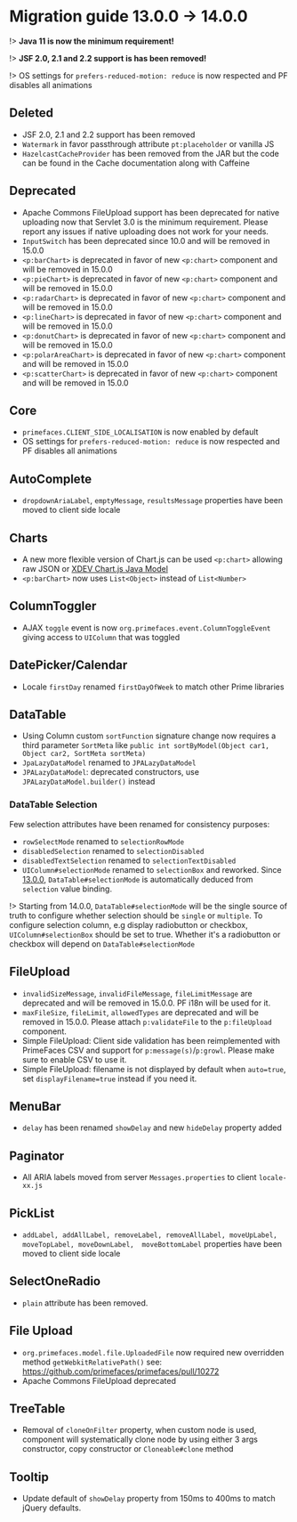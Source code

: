 # Migration guide 13.0.0 -> 14.0.0

!> **Java 11 is now the minimum requirement!**

!> **JSF 2.0, 2.1 and 2.2 support is has been removed!**

!> OS settings for `prefers-reduced-motion: reduce` is now respected and PF disables all animations

## Deleted

  * JSF 2.0, 2.1 and 2.2 support has been removed
  * `Watermark` in favor passthrough attribute `pt:placeholder` or vanilla JS
  * `HazelcastCacheProvider` has been removed from the JAR but the code can be found in the Cache documentation along with Caffeine
  
## Deprecated

  * Apache Commons FileUpload support has been deprecated for native uploading now that Servlet 3.0 is the minimum requirement. Please report any issues if native uploading does not work for your needs.
  * `InputSwitch` has been deprecated since 10.0 and will be removed in 15.0.0
  * `<p:barChart>` is deprecated in favor of new `<p:chart>` component and will be removed in 15.0.0
  * `<p:pieChart>` is deprecated in favor of new `<p:chart>` component and will be removed in 15.0.0
  * `<p:radarChart>` is deprecated in favor of new `<p:chart>` component and will be removed in 15.0.0
  * `<p:lineChart>` is deprecated in favor of new `<p:chart>` component and will be removed in 15.0.0
  * `<p:donutChart>` is deprecated in favor of new `<p:chart>` component and will be removed in 15.0.0
  * `<p:polarAreaChart>` is deprecated in favor of new `<p:chart>` component and will be removed in 15.0.0
  * `<p:scatterChart>` is deprecated in favor of new `<p:chart>` component and will be removed in 15.0.0
  
## Core

  * `primefaces.CLIENT_SIDE_LOCALISATION` is now enabled by default
  * OS settings for `prefers-reduced-motion: reduce` is now respected and PF disables all animations

## AutoComplete

  * `dropdownAriaLabel`, `emptyMessage`, `resultsMessage` properties have been moved to client side locale
  
## Charts

  * A new more flexible version of Chart.js can be used `<p:chart>` allowing raw JSON or [XDEV Chart.js Java Model](https://github.com/xdev-software/chartjs-java-model)
  * `<p:barChart>` now uses `List<Object>` instead of `List<Number>`
  
## ColumnToggler

  *  AJAX `toggle` event is now `org.primefaces.event.ColumnToggleEvent` giving access to `UIColumn` that was toggled

## DatePicker/Calendar

  * Locale `firstDay` renamed `firstDayOfWeek` to match other Prime libraries

## DataTable

  * Using Column custom `sortFunction` signature change now requires a third parameter `SortMeta` like `public int sortByModel(Object car1, Object car2, SortMeta sortMeta)`
  * `JpaLazyDataModel` renamed to `JPALazyDataModel`
  * `JPALazyDataModel`: deprecated constructors, use `JPALazyDataModel.builder()` instead

### DataTable Selection

Few selection attributes have been renamed for consistency purposes:
  * `rowSelectMode` renamed to `selectionRowMode`
  * `disabledSelection` renamed to `selectionDisabled`
  * `disabledTextSelection` renamed to `selectionTextDisabled`
  * `UIColumn#selectionMode` renamed to `selectionBox` and reworked. Since [13.0.0](https://github.com/primefaces/primefaces/issues/10129), `DataTable#selectionMode` is automatically deduced from `selection` value binding.
  
!> Starting from 14.0.0, `DataTable#selectionMode` will be the single source of truth to configure whether selection should be `single` or `multiple`. To configure selection column, e.g display radiobutton or checkbox, `UIColumn#selectionBox` should be set to true. Whether it's a radiobutton or checkbox will depend on `DataTable#selectionMode`

## FileUpload

  * `invalidSizeMessage`, `invalidFileMessage`, `fileLimitMessage` are deprecated and will be removed in 15.0.0. PF i18n will be used for it.
  * `maxFileSize`, `fileLimit`, `allowedTypes` are deprecated and will be removed in 15.0.0. Please attach `p:validateFile` to the `p:fileUpload` component.
  * Simple FileUpload: Client side validation has been reimplemented with PrimeFaces CSV and support for `p:message(s)`/`p:growl`. Please make sure to enable CSV to use it.
  * Simple FileUpload: filename is not displayed by default when `auto=true`, set `displayFilename=true` instead if you need it.
  
## MenuBar

  * `delay` has been renamed `showDelay` and new `hideDelay` property added
  
## Paginator

  * All ARIA labels moved from server `Messages.properties` to client `locale-xx.js`
  
## PickList
  * `addLabel, addAllLabel, removeLabel, removeAllLabel, moveUpLabel,  moveTopLabel, moveDownLabel,  moveBottomLabel` properties have been moved to client side locale

## SelectOneRadio

  * `plain` attribute has been removed.

## File Upload

  * `org.primefaces.model.file.UploadedFile` now required new overridden method `getWebkitRelativePath()` see: https://github.com/primefaces/primefaces/pull/10272
  * Apache Commons FileUpload deprecated

## TreeTable

  * Removal of `cloneOnFilter` property, when custom node is used, component will systematically clone node by using either 3 args constructor, copy constructor or `Cloneable#clone` method 

## Tooltip

  * Update default of `showDelay` property from 150ms to 400ms to match jQuery defaults. 
